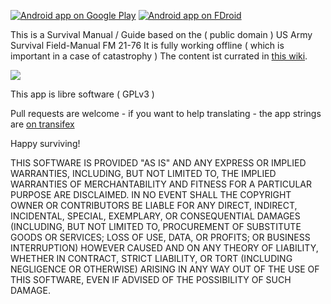 [![Android app on Google Play](http://ligi.de/img/play_badge.png)](https://play.google.com/store/apps/details?id=org.ligi.survivalmanual)
[![Android app on FDroid](http://ligi.de/img/fdroid_badge.png)](https://f-droid.org/repository/browse/?fdid=org.ligi.survivalmanual)

This is a Survival Manual / Guide based on the ( public domain )  US Army Survival Field-Manual FM 21-76
It is fully working offline ( which is important in a case of catastrophy )
The content ist currated in [this wiki](https://github.com/ligi/SurvivalManual/wiki).

![](https://raw.githubusercontent.com/ligi/SurvivalManual/master/assets/promo.png)

This app is libre software ( GPLv3 )

Pull requests are welcome - if you want to help translating - the app strings are [on transifex](https://www.transifex.com/ligi/survivalmanual)

Happy surviving!

THIS SOFTWARE IS PROVIDED "AS IS" AND ANY EXPRESS OR IMPLIED WARRANTIES, INCLUDING, BUT NOT LIMITED TO, THE IMPLIED WARRANTIES OF MERCHANTABILITY AND FITNESS FOR A PARTICULAR PURPOSE ARE DISCLAIMED. IN NO EVENT SHALL THE COPYRIGHT OWNER OR CONTRIBUTORS BE LIABLE FOR ANY DIRECT, INDIRECT, INCIDENTAL, SPECIAL, EXEMPLARY, OR CONSEQUENTIAL DAMAGES (INCLUDING, BUT NOT LIMITED TO, PROCUREMENT OF SUBSTITUTE GOODS OR SERVICES; LOSS OF USE, DATA, OR PROFITS; OR BUSINESS INTERRUPTION) HOWEVER CAUSED AND ON ANY THEORY OF LIABILITY, WHETHER IN CONTRACT, STRICT LIABILITY, OR TORT (INCLUDING NEGLIGENCE OR OTHERWISE) ARISING IN ANY WAY OUT OF THE USE OF THIS SOFTWARE, EVEN IF ADVISED OF THE POSSIBILITY OF SUCH DAMAGE.
